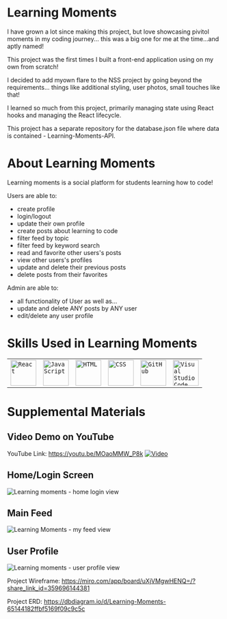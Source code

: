 Learning Moments
===============
I have grown a lot since making this project, but love showcasing pivitol moments in my coding journey... this was a big one for me at the time...and aptly named!

This project was the first times I built a front-end application using on my own from scratch!

I decided to add myown flare to the NSS project by going beyond the requirements... things like additional styling, user photos, small touches like that!

I learned so much from this project, primarily managing state using React hooks and managing the React lifecycle.

This project has a separate repository for the database.json file where data is contained - Learning-Moments-API.


About Learning Moments
===========
Learning moments is a social platform for students learning how to code! 

Users are able to:
  - create profile
  - login/logout
  - update their own profile
  - create posts about learning to code
  - filter feed by topic
  - filter feed by keyword search
  - read and favorite other users's posts
  - view other users's profiles
  - update and delete their previous posts
  - delete posts from their favorites
    
Admin are able to:
  - all functionality of User as well as...
  - update and delete ANY posts by ANY user
  - edit/delete any user profile

Skills Used in Learning Moments
===============
<div >
	<table>
		<tr>
			<td><code><img width="60" src="https://user-images.githubusercontent.com/25181517/183897015-94a058a6-b86e-4e42-a37f-bf92061753e5.png" alt="React" title="React"/></code></td>
			<td><code><img width="60" src="https://user-images.githubusercontent.com/25181517/117447155-6a868a00-af3d-11eb-9cfe-245df15c9f3f.png" alt="JavaScript" title="JavaScript"/></code></td>
			<td><code><img width="60" src="https://user-images.githubusercontent.com/25181517/192158954-f88b5814-d510-4564-b285-dff7d6400dad.png" alt="HTML" title="HTML"/></code></td>
			<td><code><img width="60" src="https://user-images.githubusercontent.com/25181517/183898674-75a4a1b1-f960-4ea9-abcb-637170a00a75.png" alt="CSS" title="CSS"/></code></td>
			<td><code><img width="60" src="https://user-images.githubusercontent.com/25181517/192108374-8da61ba1-99ec-41d7-80b8-fb2f7c0a4948.png" alt="GitHub" title="GitHub"/></code></td>
			<td><code><img width="60" src="https://user-images.githubusercontent.com/25181517/192108891-d86b6220-e232-423a-bf5f-90903e6887c3.png" alt="Visual Studio Code" title="Visual Studio Code"/></code></td>
		</tr>
	</table>
</div>


Supplemental Materials
================

Video Demo on YouTube
-----------------
YouTube Link: https://youtu.be/MOaoMMW_P8k
[![Video](https://github.com/rramsey1115/Learning-Moments-FrontEnd-SocialApp/assets/139381892/b81014d7-68cb-4af4-890a-562dc051a182)](https://www.youtube.com/watch?v=MOaoMMW_P8k&list=PLobacsQs2nx_Lx_wRkDmD_N9eDG3f5DAv&index=3)

Home/Login Screen
-----------
![Learning moments - home login view](https://github.com/rramsey1115/Learning-Moments-FrontEnd-SocialApp/assets/139381892/7dd6785c-5636-4c67-b6d8-3350bd972622)


Main Feed
--------------
![Learning Moments - my feed view](https://github.com/rramsey1115/Learning-Moments-FrontEnd-SocialApp/assets/139381892/88e31807-233a-45a3-81e2-1f4124f984f0)


User Profile
-----------
![Learning moments - user profile view](https://github.com/rramsey1115/Learning-Moments-FrontEnd-SocialApp/assets/139381892/71144306-2fa6-4a3b-b9a5-30d5c8772a17)






Project Wireframe: https://miro.com/app/board/uXjVMgwHENQ=/?share_link_id=359696144381

Project ERD: https://dbdiagram.io/d/Learning-Moments-65144182ffbf5169f09c9c5c
